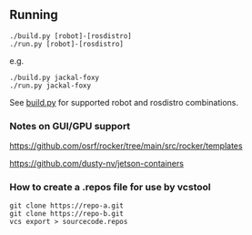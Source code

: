 
## Running

```
./build.py [robot]-[rosdistro]
./run.py [robot]-[rosdistro]
```

e.g.
```
./build.py jackal-foxy
./run.py jackal-foxy
```

See [build.py](build.py) for supported robot and rosdistro combinations.

### Notes on GUI/GPU support

https://github.com/osrf/rocker/tree/main/src/rocker/templates

https://github.com/dusty-nv/jetson-containers

### How to create a .repos file for use by vcstool

```
git clone https://repo-a.git
git clone https://repo-b.git
vcs export > sourcecode.repos
```